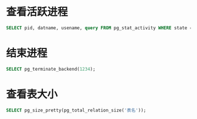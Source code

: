 # 查看活跃进程

```sql
SELECT pid, datname, usename, query FROM pg_stat_activity WHERE state = 'active';
```

# 结束进程

```sql
SELECT pg_terminate_backend(1234);
```

# 查看表大小

```sql
SELECT pg_size_pretty(pg_total_relation_size('表名'));
```

